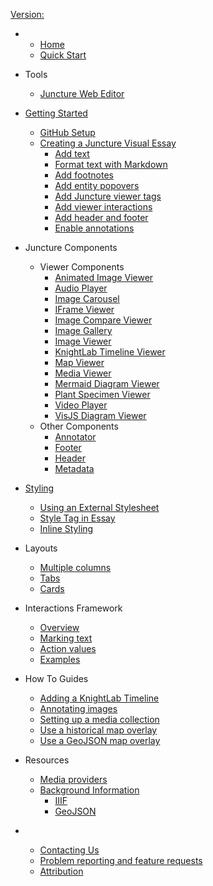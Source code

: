 [Version: <ve-version></ve-version>](https://github.com/orgs/juncture-digital/discussions/4)

<ve-auth></ve-auth>

- 
  - [Home](/)
  - [Quick Start](/docs/quick-start)

- Tools
  - [Juncture Web Editor](/editor  ':ignore')
  
- [Getting Started](/docs/getting-started)
  - [GitHub Setup](/docs/getting-started?id=github-setup)
  - [Creating a Juncture Visual Essay](/docs/getting-started?id=creating-an-essay)
    - [Add text](/docs/getting-started?id=_1-add-text)
    - [Format text with Markdown](/docs/getting-started?id=_2-format-text-with-markdown)
    - [Add footnotes](/docs/getting-started?id=_3-add-footnotes)
    - [Add entity popovers](/docs/getting-started?id=_4-add-entity-popovers)
    - [Add Juncture viewer tags](/docs/getting-started?id=_5-add-juncture-viewer-tags)
    - [Add viewer interactions](/docs/getting-started?id=_6-add-viewer-interactions)
    - [Add header and footer](/docs/getting-started?id=_7-add-header-and-footer)
    - [Enable annotations](/docs/getting-started?id=_8-enable-annotations)

- Juncture Components
  - Viewer Components
    - [Animated Image Viewer](/docs/components/animated-image-viewer)
    - [Audio Player](/docs/components/audio-player)
    - [Image Carousel](/docs/components/image-carousel)
    - [IFrame Viewer](/docs/components/iframe-viewer)
    - [Image Compare Viewer](/docs/components/image-compare-viewer)
    - [Image Gallery](/docs/components/image-gallery)
    - [Image Viewer](/docs/components/image-viewer)
    - [KnightLab Timeline Viewer](/docs/components/knightlab-timeline-viewer)
    - [Map Viewer](/docs/components/map-viewer)
    - [Media Viewer](/docs/components/media-viewer)
    - [Mermaid Diagram Viewer](/docs/components/mermaid-diagram-viewer)
    - [Plant Specimen Viewer](/docs/components/plant-specimen-viewer)
    - [Video Player](/docs/components/video-player)
    - [VisJS Diagram Viewer](/docs/components/visjs-diagram-viewer)
  - Other Components
    - [Annotator](/docs/components/annotate)
    - [Footer](/docs/components/footer)
    - [Header](/docs/components/header)
    - [Metadata](/docs/components/meta)

- [Styling](/docs/styling/)
  - [Using an External Stylesheet](/docs/styling/?id=reference-an-external-stylesheet)
  - [Style Tag in Essay](/docs/styling/?id=style-tag-in-essay)
  - [Inline Styling](/docs/styling/?id=in-line-element-styling)

- Layouts
  - [Multiple columns](/docs/layouts/multiple-columns)
  - [Tabs](/docs/layouts/tabs)
  - [Cards](/docs/layouts/cards)

- Interactions Framework
  - [Overview](/docs/actions?id=overview)
  - [Marking text](/docs/actions?id=marking-text)
  - [Action values](/docs/actions?id=getting-action-values)
  - [Examples](/docs/actions?id=examples)

- How To Guides
  - [Adding a KnightLab Timeline](/docs/howto/knightlab-timeline)
  - [Annotating images](/docs/howto/annotate-images)
  - [Setting up a media collection](/docs/howto/setup-media-collection)
  - [Use a historical map overlay](/docs/howto/use-historic-maps)
  - [Use a GeoJSON map overlay](/docs/howto/geojson-overlay)

- Resources
  - [Media providers](/docs/resources/media)
  - [Background Information](/docs/resources/background)
    - [IIIF](/docs/resources/background?id=iiif)
    - [GeoJSON](/docs/resources/background?id=geojson)

- &nbsp;
  - [Contacting Us](/docs/contact)
  - [Problem reporting and feature requests](/docs/issues)
  - [Attribution](/docs/attribution)
